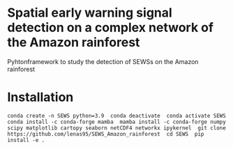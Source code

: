 # Spatial early warning signal detection on a complex network of the Amazon rainforest
Pyhtonframework to study the detection of SEWSs on the Amazon rainforest

# Installation

`
conda create -n SEWS python=3.9 
conda deactivate 
conda activate SEWS 
conda install -c conda-forge mamba 
mamba install -c conda-forge numpy scipy matplotlib cartopy seaborn netCDF4 networkx ipykernel 
git clone https://github.com/lenas95/SEWS_Amazon_rainforest 
cd SEWS 
pip install -e . 
`
